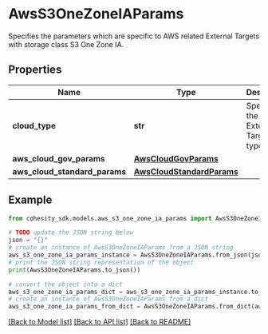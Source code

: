 # AwsS3OneZoneIAParams

Specifies the parameters which are specific to AWS related External Targets with storage class S3 One Zone IA.

## Properties

Name | Type | Description | Notes
------------ | ------------- | ------------- | -------------
**cloud_type** | **str** | Specifies the AWS External Target type. | 
**aws_cloud_gov_params** | [**AwsCloudGovParams**](AwsCloudGovParams.md) |  | [optional] 
**aws_cloud_standard_params** | [**AwsCloudStandardParams**](AwsCloudStandardParams.md) |  | [optional] 

## Example

```python
from cohesity_sdk.models.aws_s3_one_zone_ia_params import AwsS3OneZoneIAParams

# TODO update the JSON string below
json = "{}"
# create an instance of AwsS3OneZoneIAParams from a JSON string
aws_s3_one_zone_ia_params_instance = AwsS3OneZoneIAParams.from_json(json)
# print the JSON string representation of the object
print(AwsS3OneZoneIAParams.to_json())

# convert the object into a dict
aws_s3_one_zone_ia_params_dict = aws_s3_one_zone_ia_params_instance.to_dict()
# create an instance of AwsS3OneZoneIAParams from a dict
aws_s3_one_zone_ia_params_from_dict = AwsS3OneZoneIAParams.from_dict(aws_s3_one_zone_ia_params_dict)
```
[[Back to Model list]](../README.md#documentation-for-models) [[Back to API list]](../README.md#documentation-for-api-endpoints) [[Back to README]](../README.md)


